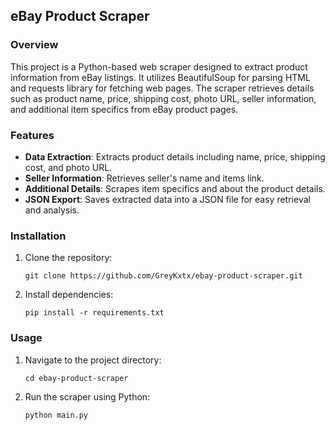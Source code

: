 
## eBay Product Scraper

### Overview
This project is a Python-based web scraper designed to extract product information from eBay listings. It utilizes BeautifulSoup for parsing HTML and requests library for fetching web pages. The scraper retrieves details such as product name, price, shipping cost, photo URL, seller information, and additional item specifics from eBay product pages.

### Features
- **Data Extraction**: Extracts product details including name, price, shipping cost, and photo URL.
- **Seller Information**: Retrieves seller's name and items link.
- **Additional Details**: Scrapes item specifics and about the product details.
- **JSON Export**: Saves extracted data into a JSON file for easy retrieval and analysis.

### Installation
1. Clone the repository:
   ```
   git clone https://github.com/GreyKxtx/ebay-product-scraper.git
   ```
2. Install dependencies:
   ```
   pip install -r requirements.txt
   ```

### Usage
1. Navigate to the project directory:
   ```
   cd ebay-product-scraper
   ```
2. Run the scraper using Python:
   ```
   python main.py
   ```
